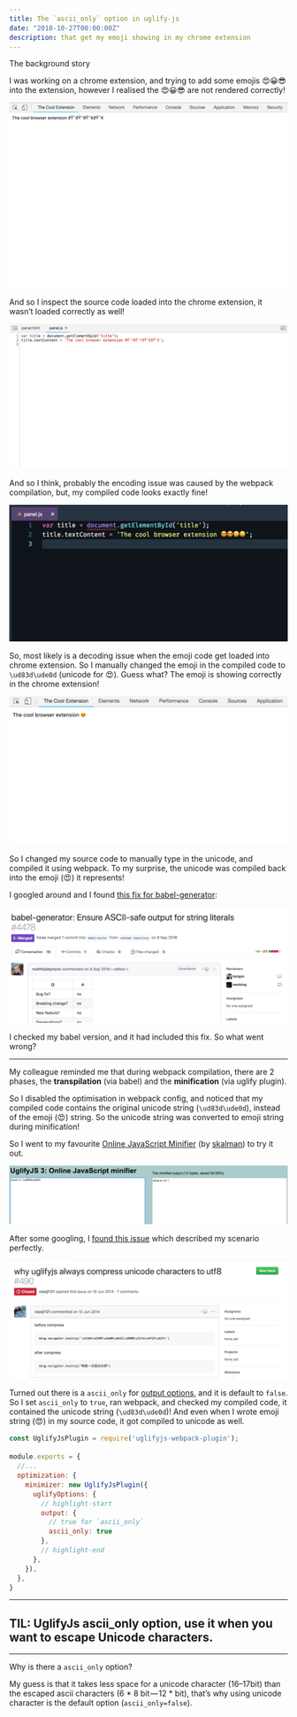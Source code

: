 ```yaml
---
title: The `ascii_only` option in uglify-js
date: "2018-10-27T08:00:00Z"
description: that get my emoji showing in my chrome extension
---
```


The background story

I was working on a chrome extension, and trying to add some emojis 😍😀😎 into the extension, however I realised the 😍😀😎 are not rendered correctly!

![The 😍😍😀😀isn’t rendered correctly in chrome extension](./images/problem.png)

And so I inspect the source code loaded into the chrome extension, it wasn’t loaded correctly as well!

![problem with the source too](./images/problem-2.png)

And so I think, probably the encoding issue was caused by the webpack compilation, but, my compiled code looks exactly fine!

![The compiled code seems okay!](./images/source.png)

So, most likely is a decoding issue when the emoji code get loaded into chrome extension. So I manually changed the emoji in the compiled code to `\ud83d\ude0d` (unicode for 😍). Guess what? The emoji is showing correctly in the chrome extension!

![😍!](./images/expectation.png)

So I changed my source code to manually type in the unicode, and compiled it using webpack. To my surprise, the unicode was compiled back into the emoji (😍) it represents!

I googled around and I found [this fix for babel-generator](https://github.com/babel/babel/pull/4478):

![babel issue](./images/babel-issue.png)

I checked my babel version, and it had included this fix. So what went wrong?

---

My colleague reminded me that during webpack compilation, there are 2 phases, the **transpilation** (via babel) and the **minification** (via uglify plugin).

So I disabled the optimisation in webpack config, and noticed that my compiled code contains the original unicode string (`\ud83d\ude0d`), instead of the emoji (😍) string. So the unicode string was converted to emoji string during minification!

So I went to my favourite [Online JavaScript Minifier](https://skalman.github.io/UglifyJS-online/) (by [skalman](https://github.com/skalman)) to try it out.

![online javasript minifier](./images/uglify.png)

After some googling, I [found this issue](https://github.com/mishoo/UglifyJS2/issues/490) which described my scenario perfectly.

![why uglifyjs always compress unicode characters to utf8](./images/babel-issue-2.png)

Turned out there is a `ascii_only` for [output options](https://github.com/mishoo/UglifyJS2#output-options), and it is default to `false`. So I set `ascii_only` to `true`, ran webpack, and checked my compiled code, it contained the unicode string (`\ud83d\ude0d`)! And even when I wrote emoji string (😍) in my source code, it got compiled to unicode as well.

```js
const UglifyJsPlugin = require('uglifyjs-webpack-plugin');

module.exports = {
  //...
  optimization: {
    minimizer: new UglifyJsPlugin({
      uglifyOptions: {
        // highlight-start
        output: {
          // true for `ascii_only`
          ascii_only: true
        },
        // highlight-end
      },
    }),
  },
}
```

---

## TIL: UglifyJs ascii_only option, use it when you want to escape Unicode characters.

---

Why is there a `ascii_only` option?

My guess is that it takes less space for a unicode character (16–17bit) than the escaped ascii characters (6 * 8 bit — 12 * bit), that’s why using unicode character is the default option (`ascii_only=false`).